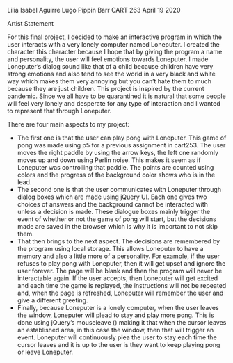 Lilia Isabel Aguirre Lugo
Pippin Barr
CART 263
April 19 2020

Artist Statement

For this final project, I decided to make an interactive program in
which the user interacts with a very lonely computer named Loneputer.
I created the character this character because I hope that by giving 
the program a name and personality, the user will feel emotions towards 
Loneputer. I made Loneputer’s dialog sound like that of a child because 
children have very strong emotions and also tend to see the world in a 
very black and white way which makes them very annoying but you can’t
hate them to much because they are just children. This project is inspired 
by the current pandemic. Since we all have to be quarantined it is natural
that some people will feel very lonely and desperate for any type of interaction
and I wanted to represent that through Loneputer.

There are four main aspects to my project:

- The first one is that the user can play pong with Loneputer. This game of 
pong was made using p5 for a previous assignment in cart253. The user moves 
the right paddle by using the arrow keys, the left one randomly moves up and
down using Perlin noise. This makes it seem as if Loneputer was controlling
that paddle. The points are counted using colors and the progress of the background
color shows who is in the lead.
- The second one is that the user communicates with Loneputer through dialog boxes
which are made using jQuery UI. Each one gives two choices of answers and the 
background cannot be interacted with unless a decision is made. These dialogue boxes
mainly trigger the event of whether or not the game of pong will start, but the 
decisions made are saved in the browser which is why it is important to not skip them. 
- That then brings to the next aspect. The decisions are remembered by the program 
using local storage. This allows Loneputer to have a memory and also a little more 
of a personality. For example, if the user refuses to play pong with Loneputer, 
then it will get upset and ignore the user forever. The page will be blank and then
the program will never be interactable again. If the user accepts, then Loneputer will 
get excited and each time the game is replayed, the instructions will not be repeated 
and, when the page is refreshed, Loneputer will remember the user and give a different greeting.
- Finally, because Loneputer is a lonely computer, when the user leaves the window, 
Loneputer will plead to stay and play more pong. This is done using jQuery’s mouseleave () 
making it that when the cursor leaves an established area, in this case the window,
then that will trigger an event. Loneputer will continuously plea the user to stay
each time the cursor leaves and it is up to the user is they want to keep playing 
pong or leave Loneputer. 
